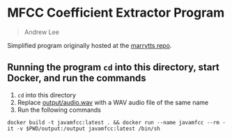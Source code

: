 # MFCC Coefficient Extractor Program
> Andrew Lee

Simplified program originally hosted at the [marrytts repo](https://github.com/marytts/marytts/blob/4aada82d17abf01a7ea0d8bce755866ebaa6e235/marytts-runtime/src/main/java/marytts/htsengine/HTSEngineTest.java).

## Running the program `cd` into this directory, start Docker, and run the commands

1. `cd` into this directory
2. Replace [output/audio.wav](output/audio.wav) with a WAV audio file of the same name
3. Run the following commands
```
docker build -t javamfcc:latest . && docker run --name javamfcc --rm -it -v $PWD/output:/output javamfcc:latest /bin/sh
```

